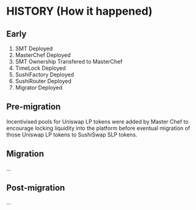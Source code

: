 # HISTORY (How it happened)

## Early

1. SMT Deployed
2. MasterChef Deployed
3. SMT Ownership Transfered to MasterChef
4. TimeLock Deployed
5. SushiFactory Deployed
6. SushiRouter Deployed
7. Migrator Deployed

## Pre-migration

Incentivised pools for Uniswap LP tokens were added by Master Chef to encourage locking liquidity into the platform before eventual migration of those Uniswap LP tokens to SushiSwap SLP tokens.

## Migration

...

## Post-migration

...
